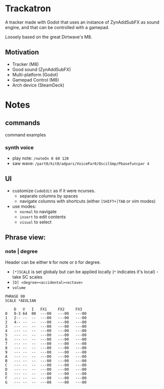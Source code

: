# Trackatron

A tracker made with Godot that uses an instance of ZynAddSubFX as sound engine, and that can be controlled with a gamepad.

Loosely based on the great Dirtwave's M8.

## Motivation

- Tracker (M8)
- Good sound (ZynAddSubFX)
- Multi-platform (Godot)
- Gamepad Control (M8)
- Arch device (SteamDeck)

# Notes
## commands
command examples
### synth voice
- play note: `/noteOn 0 60 120`
- saw wave: `/part0/kit0/adpars/VoicePar0/OscilSmp/Pbasefuncpar 4`

## UI
- customize `CodeEdit` as if it were ncurses.
  - separate columns by spaces
  - navigate columns with shortcuts (either `[SHIFT+]TAB` or vim modes)
- use modes:
  - `normal` to navigate
  - `insert` to edit contents
  - `visual` to select
## Phrase view:
### note | degree
Header can be either `N` for note or `D` for degree.
- `[*]SCALE` is set globaly but can be applied locally (`*` indicates it's local) - take SC scales
- `[D] <degree><accidental><octave>`
- `volume` 

```
PHRASE 00
SCALE *AEOLIAN
    
    D   V   I   FX1     FX2     FX3
0   0-3 64  00  ---00   ---00   ---00
1   2-- --  --  ---00   ---00   ---00
2   4-- --  --  ---00   ---00   ---00
3   --- --  --  ---00   ---00   ---00
4   --- --  --  ---00   ---00   ---00
5   --- --  --  ---00   ---00   ---00
6   --- --  --  ---00   ---00   ---00
7   --- --  --  ---00   ---00   ---00
8   --- --  --  ---00   ---00   ---00
9   --- --  --  ---00   ---00   ---00
A   --- --  --  ---00   ---00   ---00
B   --- --  --  ---00   ---00   ---00
C   --- --  --  ---00   ---00   ---00
D   --- --  --  ---00   ---00   ---00
E   --- --  --  ---00   ---00   ---00
F   --- --  --  ---00   ---00   ---00
G   --- --  --  ---00   ---00   ---00
```
